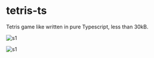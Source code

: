 # tetris-ts
 
Tetris game like written in pure Typescript, less than 30kB.

![s1](https://i.imgur.com/QfoIovP.png)

![s1](https://i.imgur.com/0qkud35.png)
